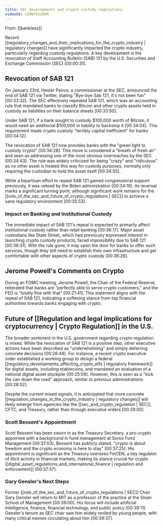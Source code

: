 ```yaml
---
title: SEC developments and crypto custody regulations
videoId: xI0WrR2xbhM
---
```


From: [[bankless]] <br/> 

Recent [[regulatory_changes_and_their_implications_for_the_crypto_industry | regulatory changes]] have significantly impacted the crypto industry, particularly regarding custody regulations. A key development is the revocation of Staff Accounting Bulletin (SAB) 121 by the U.S. Securities and Exchange Commission (SEC) <a class="yt-timestamp" data-t="00:00:31">[00:00:31]</a>.

## Revocation of SAB 121

On January 23rd, Hester Peirce, a commissioner at the SEC, announced the end of SAB 121 via Twitter, stating "Bye-bye Sab 121, it's not been fun" <a class="yt-timestamp" data-t="00:33:32">[00:33:32]</a>. The SEC effectively repealed SAB 121, which was an accounting rule that mandated banks to classify Bitcoin and other crypto assets held in custody as liabilities on their balance sheets <a class="yt-timestamp" data-t="00:33:50">[00:33:50]</a>.

Under SAB 121, if a bank sought to custody $100,000 worth of Bitcoin, it would need an additional $100,000 in liability to backstop it <a class="yt-timestamp" data-t="00:34:04">[00:34:04]</a>. This requirement made crypto custody "terribly capital inefficient" for banks <a class="yt-timestamp" data-t="00:34:12">[00:34:12]</a>.

The revocation of SAB 121 now provides banks with the "green light to custody crypto" <a class="yt-timestamp" data-t="00:34:28">[00:34:28]</a>. This move is considered a "breath of fresh air" and seen as addressing one of the most obvious overreaches by the SEC <a class="yt-timestamp" data-t="00:34:43">[00:34:43]</a>. The rule was widely criticized for being "crazy" and "ridiculous" as no other asset is treated this way for custody purposes, normally only requiring the custodian to hold the asset itself <a class="yt-timestamp" data-t="00:34:55">[00:34:55]</a>.

While a bipartisan effort to repeal SAB 121 gained congressional support previously, it was vetoed by the Biden administration <a class="yt-timestamp" data-t="00:34:19">[00:34:19]</a>. Its reversal marks a significant turning point, although significant work remains for the [[role_of_the_sec_and_future_of_crypto_regulations | SEC]] to achieve a sane regulatory environment <a class="yt-timestamp" data-t="00:35:53">[00:35:53]</a>.

### Impact on Banking and Institutional Custody

The immediate impact of SAB 121's repeal is expected to primarily affect institutional custody rather than retail banking <a class="yt-timestamp" data-t="00:36:17">[00:36:17]</a>. Major asset custodians like State Street, which had previously expressed interest in launching crypto custody products, faced impossibility due to SAB 121 <a class="yt-timestamp" data-t="00:36:31">[00:36:31]</a>. With the rule gone, it may open the door for banks to offer such services, though they still need to establish their own infrastructure and get comfortable with other aspects of crypto custody <a class="yt-timestamp" data-t="00:36:26">[00:36:26]</a>.

## Jerome Powell's Comments on Crypto

During an FOMC meeting, Jerome Powell, the Chair of the Federal Reserve, reiterated that banks are "perfectly able to serve crypto customers," and the FED is "totally fine with that" <a class="yt-timestamp" data-t="00:21:41">[00:21:41]</a>. This statement aligns with the repeal of SAB 121, indicating a softening stance from top financial authorities towards banks engaging with crypto.

## Future of [[Regulation and legal implications for cryptocurrency | Crypto Regulation]] in the U.S.

The broader sentiment in the U.S. government regarding crypto regulation is mixed. While the revocation of SAB 121 is a positive step, other executive actions have been described as "underwhelming" and simply deferring concrete decisions <a class="yt-timestamp" data-t="00:26:48">[00:26:48]</a>. For instance, a recent crypto executive order established a working group to design a federal [[regulatory_developments_affecting_crypto_etfs | regulatory framework]] for digital assets, including stablecoins, and mandated an evaluation of a national digital asset stockpile <a class="yt-timestamp" data-t="00:25:06">[00:25:06]</a>. However, this is seen as a "kick the can down the road" approach, similar to previous administrations <a class="yt-timestamp" data-t="00:28:02">[00:28:02]</a>.

Despite the current mixed signals, it is anticipated that more concrete [[regulation_changes_in_the_crypto_industry | regulatory changes]] will likely emerge from agencies like the [[sec_and_crypto_regulation | SEC]], CFTC, and Treasury, rather than through executive orders <a class="yt-timestamp" data-t="00:29:00">[00:29:00]</a>.

### Scott Bessent's Appointment

Scott Bessent has been sworn in as the Treasury Secretary, a pro-crypto appointee with a background in fund management at Soros Fund Management <a class="yt-timestamp" data-t="00:37:03">[00:37:03]</a>. Bessent has publicly stated, "crypto is about freedom and the crypto economy is here to stay" <a class="yt-timestamp" data-t="00:37:25">[00:37:25]</a>. His appointment is significant as the Treasury oversees FinCEN, a key regulator of illicit activity in financial markets, making its stance crucial for crypto [[digital_asset_regulations_and_international_finance | regulation and enforcement]] <a class="yt-timestamp" data-t="00:37:37">[00:37:37]</a>.

### Gary Gensler's Next Steps

Former [[role_of_the_sec_and_future_of_crypto_regulations | SEC]] Chair Gary Gensler will return to MIT as a professor of the practice at the Sloan School of Management <a class="yt-timestamp" data-t="00:39:00">[00:39:00]</a>. His focus will include artificial intelligence, finance, financial technology, and public policy <a class="yt-timestamp" data-t="00:39:11">[00:39:11]</a>. Gensler's tenure as SEC chair saw him widely reviled by young people, with many critical memes circulating about him <a class="yt-timestamp" data-t="00:39:37">[00:39:37]</a>.